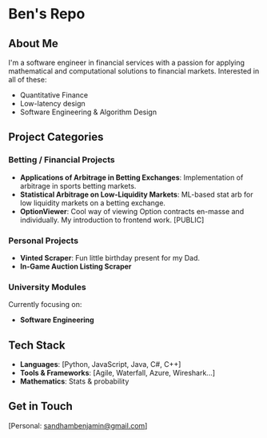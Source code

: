 # Ben's Repo

## About Me
I'm a software engineer in financial services with a passion for applying mathematical and computational solutions to financial markets. Interested in all of these:
- Quantitative Finance
- Low-latency design
- Software Engineering & Algorithm Design

## Project Categories

### Betting / Financial Projects
- **Applications of Arbitrage in Betting Exchanges**: Implementation of arbitrage in sports betting markets.
- **Statistical Arbitrage on Low-Liquidity Markets**: ML-based stat arb for low liquidity markets on a betting exchange.
- **OptionViewer**: Cool way of viewing Option contracts en-masse and individually. My introduction to frontend work. [PUBLIC]

### Personal Projects
- **Vinted Scraper**: Fun little birthday present for my Dad.
- **In-Game Auction Listing Scraper**

### University Modules
Currently focusing on:
- **Software Engineering**

## Tech Stack
- **Languages**: [Python, JavaScript, Java, C#, C++]
- **Tools & Frameworks**: [Agile, Waterfall, Azure, Wireshark...]
- **Mathematics**: Stats & probability

## Get in Touch
[Personal: sandhambenjamin@gmail.com]
